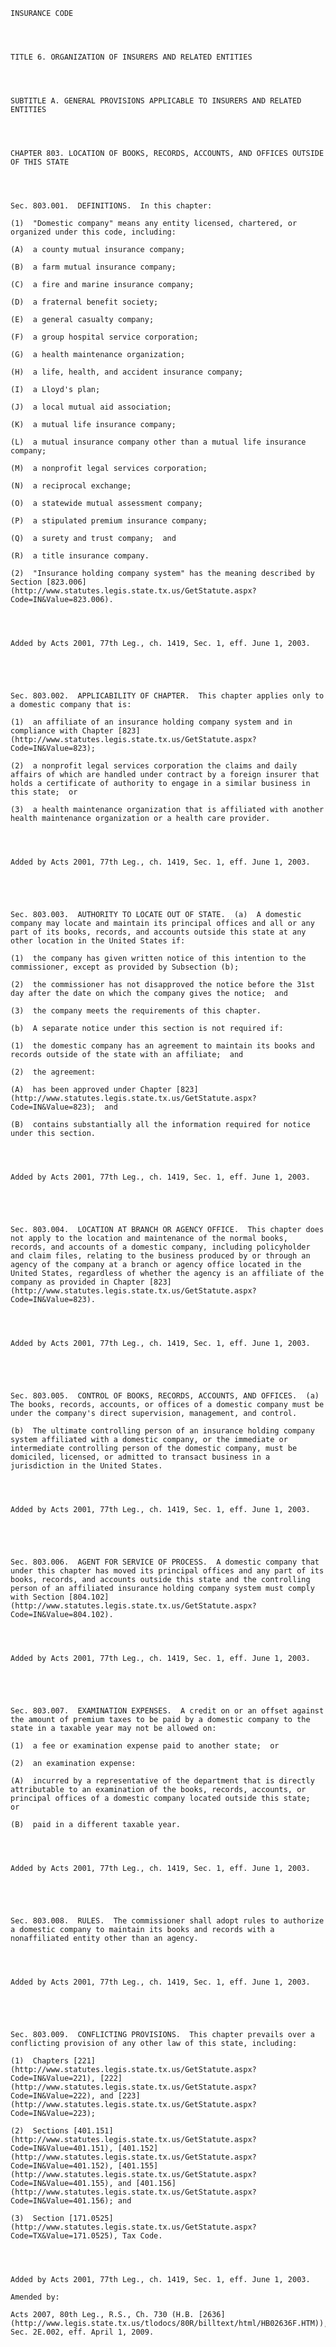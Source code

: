 ﻿
    
    
    	
    					
    
    
    INSURANCE CODE
    
      
    
    
    TITLE 6. ORGANIZATION OF INSURERS AND RELATED ENTITIES
    
      
    
    
    SUBTITLE A. GENERAL PROVISIONS APPLICABLE TO INSURERS AND RELATED ENTITIES
    
      
    
    
    CHAPTER 803. LOCATION OF BOOKS, RECORDS, ACCOUNTS, AND OFFICES OUTSIDE OF THIS STATE
    
      
    
    
    Sec. 803.001.  DEFINITIONS.  In this chapter:
    
    (1)  "Domestic company" means any entity licensed, chartered, or organized under this code, including:
    
    (A)  a county mutual insurance company;
    
    (B)  a farm mutual insurance company;
    
    (C)  a fire and marine insurance company;
    
    (D)  a fraternal benefit society;
    
    (E)  a general casualty company;
    
    (F)  a group hospital service corporation;
    
    (G)  a health maintenance organization;
    
    (H)  a life, health, and accident insurance company;
    
    (I)  a Lloyd's plan;
    
    (J)  a local mutual aid association;
    
    (K)  a mutual life insurance company;
    
    (L)  a mutual insurance company other than a mutual life insurance company;
    
    (M)  a nonprofit legal services corporation;
    
    (N)  a reciprocal exchange;
    
    (O)  a statewide mutual assessment company;
    
    (P)  a stipulated premium insurance company;
    
    (Q)  a surety and trust company;  and
    
    (R)  a title insurance company.
    
    (2)  "Insurance holding company system" has the meaning described by Section [823.006](http://www.statutes.legis.state.tx.us/GetStatute.aspx?Code=IN&Value=823.006).
    
    
    
    
    Added by Acts 2001, 77th Leg., ch. 1419, Sec. 1, eff. June 1, 2003.
    
    
    
    
    
    Sec. 803.002.  APPLICABILITY OF CHAPTER.  This chapter applies only to a domestic company that is:
    
    (1)  an affiliate of an insurance holding company system and in compliance with Chapter [823](http://www.statutes.legis.state.tx.us/GetStatute.aspx?Code=IN&Value=823);
    
    (2)  a nonprofit legal services corporation the claims and daily affairs of which are handled under contract by a foreign insurer that holds a certificate of authority to engage in a similar business in this state;  or
    
    (3)  a health maintenance organization that is affiliated with another health maintenance organization or a health care provider.
    
    
    
    
    Added by Acts 2001, 77th Leg., ch. 1419, Sec. 1, eff. June 1, 2003.
    
    
    
    
    
    Sec. 803.003.  AUTHORITY TO LOCATE OUT OF STATE.  (a)  A domestic company may locate and maintain its principal offices and all or any part of its books, records, and accounts outside this state at any other location in the United States if:
    
    (1)  the company has given written notice of this intention to the commissioner, except as provided by Subsection (b);
    
    (2)  the commissioner has not disapproved the notice before the 31st day after the date on which the company gives the notice;  and
    
    (3)  the company meets the requirements of this chapter.
    
    (b)  A separate notice under this section is not required if:
    
    (1)  the domestic company has an agreement to maintain its books and records outside of the state with an affiliate;  and
    
    (2)  the agreement:
    
    (A)  has been approved under Chapter [823](http://www.statutes.legis.state.tx.us/GetStatute.aspx?Code=IN&Value=823);  and
    
    (B)  contains substantially all the information required for notice under this section.
    
    
    
    
    Added by Acts 2001, 77th Leg., ch. 1419, Sec. 1, eff. June 1, 2003.
    
    
    
    
    
    Sec. 803.004.  LOCATION AT BRANCH OR AGENCY OFFICE.  This chapter does not apply to the location and maintenance of the normal books, records, and accounts of a domestic company, including policyholder and claim files, relating to the business produced by or through an agency of the company at a branch or agency office located in the United States, regardless of whether the agency is an affiliate of the company as provided in Chapter [823](http://www.statutes.legis.state.tx.us/GetStatute.aspx?Code=IN&Value=823).
    
    
    
    
    Added by Acts 2001, 77th Leg., ch. 1419, Sec. 1, eff. June 1, 2003.
    
    
    
    
    
    Sec. 803.005.  CONTROL OF BOOKS, RECORDS, ACCOUNTS, AND OFFICES.  (a)  The books, records, accounts, or offices of a domestic company must be under the company's direct supervision, management, and control.
    
    (b)  The ultimate controlling person of an insurance holding company system affiliated with a domestic company, or the immediate or intermediate controlling person of the domestic company, must be domiciled, licensed, or admitted to transact business in a jurisdiction in the United States.
    
    
    
    
    Added by Acts 2001, 77th Leg., ch. 1419, Sec. 1, eff. June 1, 2003.
    
    
    
    
    
    Sec. 803.006.  AGENT FOR SERVICE OF PROCESS.  A domestic company that under this chapter has moved its principal offices and any part of its books, records, and accounts outside this state and the controlling person of an affiliated insurance holding company system must comply with Section [804.102](http://www.statutes.legis.state.tx.us/GetStatute.aspx?Code=IN&Value=804.102).
    
    
    
    
    Added by Acts 2001, 77th Leg., ch. 1419, Sec. 1, eff. June 1, 2003.
    
    
    
    
    
    Sec. 803.007.  EXAMINATION EXPENSES.  A credit on or an offset against the amount of premium taxes to be paid by a domestic company to the state in a taxable year may not be allowed on:
    
    (1)  a fee or examination expense paid to another state;  or
    
    (2)  an examination expense:
    
    (A)  incurred by a representative of the department that is directly attributable to an examination of the books, records, accounts, or principal offices of a domestic company located outside this state;  or
    
    (B)  paid in a different taxable year.
    
    
    
    
    Added by Acts 2001, 77th Leg., ch. 1419, Sec. 1, eff. June 1, 2003.
    
    
    
    
    
    Sec. 803.008.  RULES.  The commissioner shall adopt rules to authorize a domestic company to maintain its books and records with a nonaffiliated entity other than an agency.
    
    
    
    
    Added by Acts 2001, 77th Leg., ch. 1419, Sec. 1, eff. June 1, 2003.
    
    
    
    
    
    Sec. 803.009.  CONFLICTING PROVISIONS.  This chapter prevails over a conflicting provision of any other law of this state, including:
    
    (1)  Chapters [221](http://www.statutes.legis.state.tx.us/GetStatute.aspx?Code=IN&Value=221), [222](http://www.statutes.legis.state.tx.us/GetStatute.aspx?Code=IN&Value=222), and [223](http://www.statutes.legis.state.tx.us/GetStatute.aspx?Code=IN&Value=223);
    
    (2)  Sections [401.151](http://www.statutes.legis.state.tx.us/GetStatute.aspx?Code=IN&Value=401.151), [401.152](http://www.statutes.legis.state.tx.us/GetStatute.aspx?Code=IN&Value=401.152), [401.155](http://www.statutes.legis.state.tx.us/GetStatute.aspx?Code=IN&Value=401.155), and [401.156](http://www.statutes.legis.state.tx.us/GetStatute.aspx?Code=IN&Value=401.156); and
    
    (3)  Section [171.0525](http://www.statutes.legis.state.tx.us/GetStatute.aspx?Code=TX&Value=171.0525), Tax Code.
    
    
    
    
    Added by Acts 2001, 77th Leg., ch. 1419, Sec. 1, eff. June 1, 2003.
    
    Amended by: 
    
    Acts 2007, 80th Leg., R.S., Ch. 730 (H.B. [2636](http://www.legis.state.tx.us/tlodocs/80R/billtext/html/HB02636F.HTM)), Sec. 2E.002, eff. April 1, 2009.
    
    
    
    
    				
